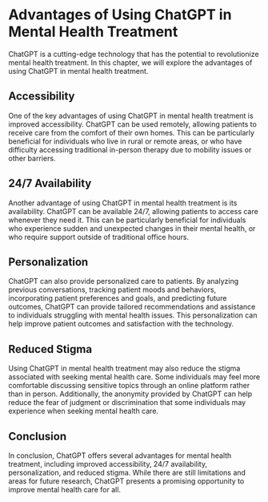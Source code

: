 Advantages of Using ChatGPT in Mental Health Treatment
==========================================================================================

ChatGPT is a cutting-edge technology that has the potential to revolutionize mental health treatment. In this chapter, we will explore the advantages of using ChatGPT in mental health treatment.

Accessibility
-------------

One of the key advantages of using ChatGPT in mental health treatment is improved accessibility. ChatGPT can be used remotely, allowing patients to receive care from the comfort of their own homes. This can be particularly beneficial for individuals who live in rural or remote areas, or who have difficulty accessing traditional in-person therapy due to mobility issues or other barriers.

24/7 Availability
-----------------

Another advantage of using ChatGPT in mental health treatment is its availability. ChatGPT can be available 24/7, allowing patients to access care whenever they need it. This can be particularly beneficial for individuals who experience sudden and unexpected changes in their mental health, or who require support outside of traditional office hours.

Personalization
---------------

ChatGPT can also provide personalized care to patients. By analyzing previous conversations, tracking patient moods and behaviors, incorporating patient preferences and goals, and predicting future outcomes, ChatGPT can provide tailored recommendations and assistance to individuals struggling with mental health issues. This personalization can help improve patient outcomes and satisfaction with the technology.

Reduced Stigma
--------------

Using ChatGPT in mental health treatment may also reduce the stigma associated with seeking mental health care. Some individuals may feel more comfortable discussing sensitive topics through an online platform rather than in person. Additionally, the anonymity provided by ChatGPT can help reduce the fear of judgment or discrimination that some individuals may experience when seeking mental health care.

Conclusion
----------

In conclusion, ChatGPT offers several advantages for mental health treatment, including improved accessibility, 24/7 availability, personalization, and reduced stigma. While there are still limitations and areas for future research, ChatGPT presents a promising opportunity to improve mental health care for all.
